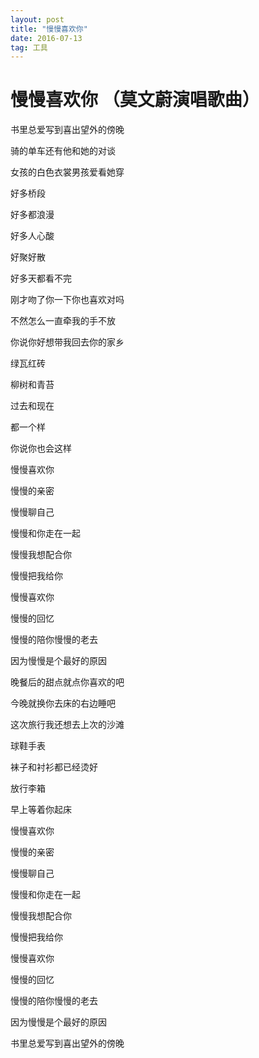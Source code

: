 ```yaml
---
layout: post
title: "慢慢喜欢你"
date: 2016-07-13   
tag: 工具 
---
```


# 慢慢喜欢你 （莫文蔚演唱歌曲）

书里总爱写到喜出望外的傍晚

骑的单车还有他和她的对谈

女孩的白色衣裳男孩爱看她穿

好多桥段

好多都浪漫

好多人心酸

好聚好散

好多天都看不完

刚才吻了你一下你也喜欢对吗

不然怎么一直牵我的手不放

你说你好想带我回去你的家乡

绿瓦红砖

柳树和青苔

过去和现在

都一个样

你说你也会这样

慢慢喜欢你

慢慢的亲密

慢慢聊自己

慢慢和你走在一起

慢慢我想配合你

慢慢把我给你

慢慢喜欢你

慢慢的回忆

慢慢的陪你慢慢的老去

因为慢慢是个最好的原因

晚餐后的甜点就点你喜欢的吧

今晚就换你去床的右边睡吧

这次旅行我还想去上次的沙滩

球鞋手表

袜子和衬衫都已经烫好

放行李箱

早上等着你起床

慢慢喜欢你

慢慢的亲密

慢慢聊自己

慢慢和你走在一起

慢慢我想配合你

慢慢把我给你

慢慢喜欢你

慢慢的回忆

慢慢的陪你慢慢的老去

因为慢慢是个最好的原因

书里总爱写到喜出望外的傍晚

